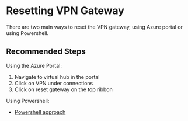 <properties
  pagetitle="Resetting VPN Gateway"
  service=""
  resource=""
  ms.author="wellee"
  selfhelptype="Generic"
  supporttopicids="32640662"
  productpesids="16572"
  cloudenvironments="public, fairfax, mooncake, blackforest, ussec, usnat"
  articleid="9819ba0c-bc27-4b7e-a87c-60f31d0771f2"
  ownershipid="CloudNet_VirtualWAN" />
# Resetting VPN Gateway
 
There are two main ways to reset the VPN gateway, using Azure portal or using Powershell.

## **Recommended Steps**

Using the Azure Portal:

1. Navigate to virtual hub in the portal
2. Click on VPN under connections
3. Click on reset gateway on the top ribbon

Using Powershell: 

* [Powershell approach](https://docs.microsoft.com/rest/api/virtualwan/vpngateways/reset)

